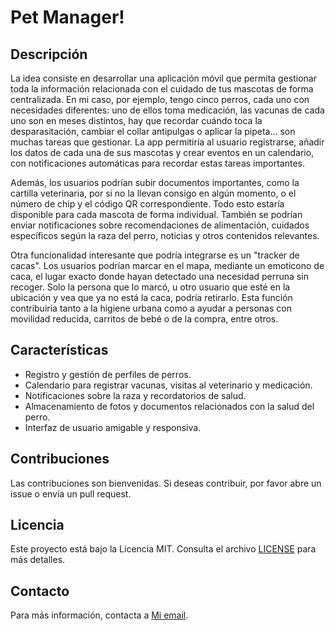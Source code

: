 # Pet Manager!

## Descripción
La idea consiste en desarrollar una aplicación móvil que permita gestionar toda la información relacionada con el cuidado de tus mascotas de forma centralizada. En mi caso, por ejemplo, tengo cinco perros, cada uno con necesidades diferentes: uno de ellos toma medicación, las vacunas de cada uno son en meses distintos, hay que recordar cuándo toca la desparasitación, cambiar el collar antipulgas o aplicar la pipeta... son muchas tareas que gestionar. La app permitiría al usuario registrarse, añadir los datos de cada una de sus mascotas y crear eventos en un calendario, con notificaciones automáticas para recordar estas tareas importantes.

Además, los usuarios podrían subir documentos importantes, como la cartilla veterinaria, por si no la llevan consigo en algún momento, o el número de chip y el código QR correspondiente. Todo esto estaría disponible para cada mascota de forma individual. También se podrían enviar notificaciones sobre recomendaciones de alimentación, cuidados específicos según la raza del perro, noticias y otros contenidos relevantes.

Otra funcionalidad interesante que podría integrarse es un "tracker de cacas". Los usuarios podrían marcar en el mapa, mediante un emoticono de caca, el lugar exacto donde hayan detectado una necesidad perruna sin recoger. Solo la persona que lo marcó, u otro usuario que esté en la ubicación y vea que ya no está la caca, podría retirarlo. Esta función contribuiría tanto a la higiene urbana como a ayudar a personas con movilidad reducida, carritos de bebé o de la compra, entre otros.

## Características
- Registro y gestión de perfiles de perros.
- Calendario para registrar vacunas, visitas al veterinario y medicación.
- Notificaciones sobre la raza y recordatorios de salud.
- Almacenamiento de fotos y documentos relacionados con la salud del perro.
- Interfaz de usuario amigable y responsiva.

## Contribuciones
Las contribuciones son bienvenidas. Si deseas contribuir, por favor abre un issue o envía un pull request.

## Licencia
Este proyecto está bajo la Licencia MIT. Consulta el archivo [LICENSE](LICENSE) para más detalles.

## Contacto
Para más información, contacta a [Mi email](cromerocotan@gmail.com).
